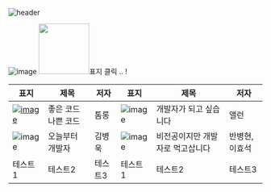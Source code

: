 ![header](https://capsule-render.vercel.app/api?type=wave&color=auto&height=300&section=header&text=Summary%20of%20Books&fontSize=90)

![image](https://github.com/yeonji111/Summary-of-books/assets/154227258/19f21859-7edd-4de0-b24f-2b1729c3e221) 
<img src="https://github.com/yeonji111/Summary-of-books/assets/154227258/19f21859-7edd-4de0-b24f-2b1729c3e221" width="100px" height="100px">표지 클릭 .. !

|표지|제목|저자|표지|제목|저자|
|------|---|---|------|---|---|
|<a href="https://github.com/yeonji111/Summary-of-books/blob/main/tech/%EC%A2%8B%EC%9D%80%20%EC%BD%94%EB%93%9C%20%EB%82%98%EC%81%9C%20%EC%BD%94%EB%93%9C" />![image](https://image.aladin.co.kr/product/29464/92/cover500/k422837236_1.jpg)|좋은 코드 나쁜 코드|톰롱|![image](https://image.aladin.co.kr/product/31537/44/cover500/k422832540_1.jpg)|개발자가 되고 싶습니다|앨런|
|![image](https://image.aladin.co.kr/product/28307/33/cover500/k632835709_1.jpg)|오늘부터 개발자|김병욱|![image](https://image.aladin.co.kr/product/30568/67/cover500/897050558x_1.jpg)|비전공이지만 개발자로 먹고삽니다|반병현,이효석|
|테스트1|테스트2|테스트3|테스트1|테스트2|테스트3|
